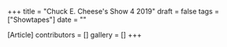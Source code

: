 +++
title = "Chuck E. Cheese's Show 4 2019"
draft = false
tags = ["Showtapes"]
date = ""

[Article]
contributors = []
gallery = []
+++